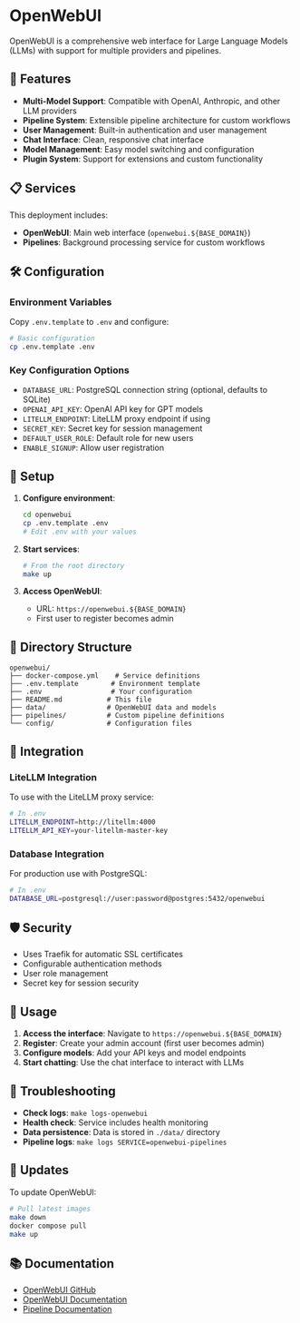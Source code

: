 # OpenWebUI

OpenWebUI is a comprehensive web interface for Large Language Models (LLMs) with support for multiple providers and pipelines.

## 🚀 Features

- **Multi-Model Support**: Compatible with OpenAI, Anthropic, and other LLM providers
- **Pipeline System**: Extensible pipeline architecture for custom workflows
- **User Management**: Built-in authentication and user management
- **Chat Interface**: Clean, responsive chat interface
- **Model Management**: Easy model switching and configuration
- **Plugin System**: Support for extensions and custom functionality

## 📋 Services

This deployment includes:

- **OpenWebUI**: Main web interface (`openwebui.${BASE_DOMAIN}`)
- **Pipelines**: Background processing service for custom workflows

## 🛠️ Configuration

### Environment Variables

Copy `.env.template` to `.env` and configure:

```bash
# Basic configuration
cp .env.template .env
```

### Key Configuration Options

- `DATABASE_URL`: PostgreSQL connection string (optional, defaults to SQLite)
- `OPENAI_API_KEY`: OpenAI API key for GPT models
- `LITELLM_ENDPOINT`: LiteLLM proxy endpoint if using
- `SECRET_KEY`: Secret key for session management
- `DEFAULT_USER_ROLE`: Default role for new users
- `ENABLE_SIGNUP`: Allow user registration

## 🔧 Setup

1. **Configure environment**:

   ```bash
   cd openwebui
   cp .env.template .env
   # Edit .env with your values
   ```

2. **Start services**:

   ```bash
   # From the root directory
   make up
   ```

3. **Access OpenWebUI**:
   - URL: `https://openwebui.${BASE_DOMAIN}`
   - First user to register becomes admin

## 📁 Directory Structure

```text
openwebui/
├── docker-compose.yml    # Service definitions
├── .env.template        # Environment template
├── .env                 # Your configuration
├── README.md           # This file
├── data/               # OpenWebUI data and models
├── pipelines/          # Custom pipeline definitions
└── config/             # Configuration files
```

## 🔗 Integration

### LiteLLM Integration

To use with the LiteLLM proxy service:

```bash
# In .env
LITELLM_ENDPOINT=http://litellm:4000
LITELLM_API_KEY=your-litellm-master-key
```

### Database Integration

For production use with PostgreSQL:

```bash
# In .env
DATABASE_URL=postgresql://user:password@postgres:5432/openwebui
```

## 🛡️ Security

- Uses Traefik for automatic SSL certificates
- Configurable authentication methods
- User role management
- Secret key for session security

## 📖 Usage

1. **Access the interface**: Navigate to `https://openwebui.${BASE_DOMAIN}`
2. **Register**: Create your admin account (first user becomes admin)
3. **Configure models**: Add your API keys and model endpoints
4. **Start chatting**: Use the chat interface to interact with LLMs

## 🔧 Troubleshooting

- **Check logs**: `make logs-openwebui`
- **Health check**: Service includes health monitoring
- **Data persistence**: Data is stored in `./data/` directory
- **Pipeline logs**: `make logs SERVICE=openwebui-pipelines`

## 🔄 Updates

To update OpenWebUI:

```bash
# Pull latest images
make down
docker compose pull
make up
```

## 📚 Documentation

- [OpenWebUI GitHub](https://github.com/open-webui/open-webui)
- [OpenWebUI Documentation](https://docs.openwebui.com)
- [Pipeline Documentation](https://github.com/open-webui/pipelines)
